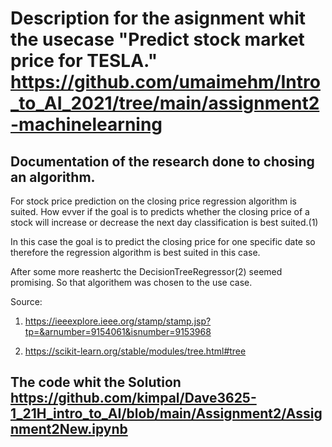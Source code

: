 # Description for the asignment whit the usecase "Predict stock market price for TESLA." https://github.com/umaimehm/Intro_to_AI_2021/tree/main/assignment2-machinelearning

## Documentation of the research done to chosing an algorithm.
For stock price prediction on the closing price regression algorithm is suited. 
How evver if the goal is to predicts whether the closing price of a stock will increase or decrease the next day classification is best suited.(1)

In this case the goal is to predict the closing price for one specific date so therefore the regression algorithm is best suited in this case.

After some more reashertc the DecisionTreeRegressor(2) seemed promising. So that algorithem was chosen to the use case.


Source: 

1. https://ieeexplore.ieee.org/stamp/stamp.jsp?tp=&arnumber=9154061&isnumber=9153968

2. https://scikit-learn.org/stable/modules/tree.html#tree

## The code whit the Solution https://github.com/kimpal/Dave3625-1_21H_intro_to_AI/blob/main/Assignment2/Assignment2New.ipynb
